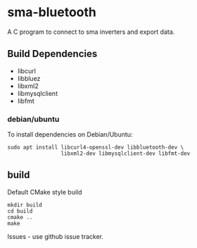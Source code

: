 # sma-bluetooth

A C program to connect to sma inverters and export data.

## Build Dependencies

* libcurl
* libbluez
* libxml2
* libmysqlclient
* libfmt

### debian/ubuntu

To install dependencies on Debian/Ubuntu:

```
sudo apt install libcurl4-openssl-dev libbluetooth-dev \
                 libxml2-dev libmysqlclient-dev libfmt-dev
```

## build

Default CMake style build
```shell script
mkdir build
cd build
cmake ..
make
```

Issues - use github issue tracker.



